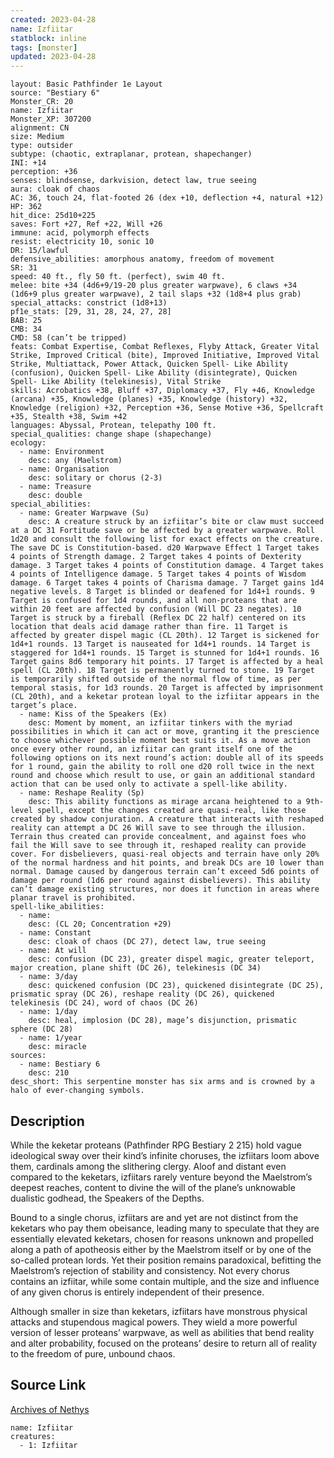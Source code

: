 ```yaml
---
created: 2023-04-28
name: Izfiitar
statblock: inline
tags: [monster]
updated: 2023-04-28
---
```

```statblock
layout: Basic Pathfinder 1e Layout
source: "Bestiary 6"
Monster_CR: 20
name: Izfiitar
Monster_XP: 307200
alignment: CN
size: Medium
type: outsider
subtype: (chaotic, extraplanar, protean, shapechanger)
INI: +14
perception: +36
senses: blindsense, darkvision, detect law, true seeing
aura: cloak of chaos
AC: 36, touch 24, flat-footed 26 (dex +10, deflection +4, natural +12)
HP: 362
hit_dice: 25d10+225
saves: Fort +27, Ref +22, Will +26
immune: acid, polymorph effects
resist: electricity 10, sonic 10
DR: 15/lawful
defensive_abilities: amorphous anatomy, freedom of movement
SR: 31
speed: 40 ft., fly 50 ft. (perfect), swim 40 ft.
melee: bite +34 (4d6+9/19-20 plus greater warpwave), 6 claws +34 (1d6+9 plus greater warpwave), 2 tail slaps +32 (1d8+4 plus grab)
special_attacks: constrict (1d8+13)
pf1e_stats: [29, 31, 28, 24, 27, 28]
BAB: 25
CMB: 34
CMD: 58 (can’t be tripped)
feats: Combat Expertise, Combat Reflexes, Flyby Attack, Greater Vital Strike, Improved Critical (bite), Improved Initiative, Improved Vital Strike, Multiattack, Power Attack, Quicken Spell- Like Ability (confusion), Quicken Spell- Like Ability (disintegrate), Quicken Spell- Like Ability (telekinesis), Vital Strike
skills: Acrobatics +38, Bluff +37, Diplomacy +37, Fly +46, Knowledge (arcana) +35, Knowledge (planes) +35, Knowledge (history) +32, Knowledge (religion) +32, Perception +36, Sense Motive +36, Spellcraft +35, Stealth +38, Swim +42
languages: Abyssal, Protean, telepathy 100 ft.
special_qualities: change shape (shapechange)
ecology:
  - name: Environment
    desc: any (Maelstrom)
  - name: Organisation
    desc: solitary or chorus (2-3)
  - name: Treasure
    desc: double
special_abilities:
  - name: Greater Warpwave (Su)
    desc: A creature struck by an izfiitar’s bite or claw must succeed at a DC 31 Fortitude save or be affected by a greater warpwave. Roll 1d20 and consult the following list for exact effects on the creature. The save DC is Constitution-based. d20 Warpwave Effect 1 Target takes 4 points of Strength damage. 2 Target takes 4 points of Dexterity damage. 3 Target takes 4 points of Constitution damage. 4 Target takes 4 points of Intelligence damage. 5 Target takes 4 points of Wisdom damage. 6 Target takes 4 points of Charisma damage. 7 Target gains 1d4 negative levels. 8 Target is blinded or deafened for 1d4+1 rounds. 9 Target is confused for 1d4 rounds, and all non-proteans that are within 20 feet are affected by confusion (Will DC 23 negates). 10 Target is struck by a fireball (Reflex DC 22 half) centered on its location that deals acid damage rather than fire. 11 Target is affected by greater dispel magic (CL 20th). 12 Target is sickened for 1d4+1 rounds. 13 Target is nauseated for 1d4+1 rounds. 14 Target is staggered for 1d4+1 rounds. 15 Target is stunned for 1d4+1 rounds. 16 Target gains 8d6 temporary hit points. 17 Target is affected by a heal spell (CL 20th). 18 Target is permanently turned to stone. 19 Target is temporarily shifted outside of the normal flow of time, as per temporal stasis, for 1d3 rounds. 20 Target is affected by imprisonment (CL 20th), and a keketar protean loyal to the izfiitar appears in the target’s place.
  - name: Kiss of the Speakers (Ex)
    desc: Moment by moment, an izfiitar tinkers with the myriad possibilities in which it can act or move, granting it the prescience to choose whichever possible moment best suits it. As a move action once every other round, an izfiitar can grant itself one of the following options on its next round’s action: double all of its speeds for 1 round, gain the ability to roll one d20 roll twice in the next round and choose which result to use, or gain an additional standard action that can be used only to activate a spell-like ability.
  - name: Reshape Reality (Sp)
    desc: This ability functions as mirage arcana heightened to a 9th-level spell, except the changes created are quasi-real, like those created by shadow conjuration. A creature that interacts with reshaped reality can attempt a DC 26 Will save to see through the illusion. Terrain thus created can provide concealment, and against foes who fail the Will save to see through it, reshaped reality can provide cover. For disbelievers, quasi-real objects and terrain have only 20% of the normal hardness and hit points, and break DCs are 10 lower than normal. Damage caused by dangerous terrain can’t exceed 5d6 points of damage per round (1d6 per round against disbelievers). This ability can’t damage existing structures, nor does it function in areas where planar travel is prohibited.
spell-like_abilities:
  - name:
    desc: (CL 20; Concentration +29)
  - name: Constant
    desc: cloak of chaos (DC 27), detect law, true seeing
  - name: At will
    desc: confusion (DC 23), greater dispel magic, greater teleport, major creation, plane shift (DC 26), telekinesis (DC 34)
  - name: 3/day
    desc: quickened confusion (DC 23), quickened disintegrate (DC 25), prismatic spray (DC 26), reshape reality (DC 26), quickened telekinesis (DC 24), word of chaos (DC 26)
  - name: 1/day
    desc: heal, implosion (DC 28), mage’s disjunction, prismatic sphere (DC 28)
  - name: 1/year
    desc: miracle
sources:
  - name: Bestiary 6
    desc: 210
desc_short: This serpentine monster has six arms and is crowned by a halo of ever-changing symbols.
```
## Description
While the keketar proteans (Pathfinder RPG Bestiary 2 215) hold vague ideological sway over their kind’s infinite choruses, the izfiitars loom above them, cardinals among the slithering clergy. Aloof and distant even compared to the keketars, izfiitars rarely venture beyond the Maelstrom’s deepest reaches, content to divine the will of the plane’s unknowable dualistic godhead, the Speakers of the Depths. 

Bound to a single chorus, izfiitars are and yet are not distinct from the keketars who pay them obeisance, leading many to speculate that they are essentially elevated keketars, chosen for reasons unknown and propelled along a path of apotheosis either by the Maelstrom itself or by one of the so-called protean lords. Yet their position remains paradoxical, befitting the Maelstrom’s rejection of stability and consistency. Not every chorus contains an izfiitar, while some contain multiple, and the size and influence of any given chorus is entirely independent of their presence. 

Although smaller in size than keketars, izfiitars have monstrous physical attacks and stupendous magical powers. They wield a more powerful version of lesser proteans’ warpwave, as well as abilities that bend reality and alter probability, focused on the proteans’ desire to return all of reality to the freedom of pure, unbound chaos.
## Source Link
[Archives of Nethys](https://aonprd.com/MonsterDisplay.aspx?ItemName=Izfiitar)
```encounter-table
name: Izfiitar
creatures:
  - 1: Izfiitar
```
